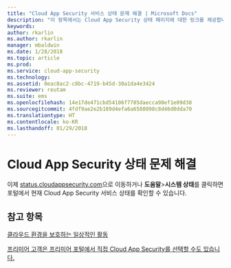 ```yaml
---
title: "Cloud App Security 서비스 상태 문제 해결 | Microsoft Docs"
description: "이 항목에서는 Cloud App Security 상태 페이지에 대한 링크를 제공합니다."
keywords: 
author: rkarlin
ms.author: rkarlin
manager: mbaldwin
ms.date: 1/28/2018
ms.topic: article
ms.prod: 
ms.service: cloud-app-security
ms.technology: 
ms.assetid: 0eac8ac2-c8bc-4719-b45d-30a1da4e3424
ms.reviewer: reutam
ms.suite: ems
ms.openlocfilehash: 14e17de471cbd54106f7785daecca98ef1e09d38
ms.sourcegitcommit: 4fdf9ae2e2b189d4efa6a6588898c8d46d0dda70
ms.translationtype: HT
ms.contentlocale: ko-KR
ms.lasthandoff: 01/29/2018
---
```

# <a name="troubleshooting-cloud-app-security-status"></a>Cloud App Security 상태 문제 해결

이제 [status.cloudappsecurity.com](https://status.cloudappsecurity.com)으로 이동하거나 **도움말**>**시스템 상태**를 클릭하면 포털에서 현재 Cloud App Security 서비스 상태를 확인할 수 있습니다. 

## <a name="see-also"></a>참고 항목  
[클라우드 환경을 보호하는 일상적인 활동](daily-activities-to-protect-your-cloud-environment.md)   

[프리미어 고객은 프리미어 포털에서 직접 Cloud App Security를 선택할 수도 있습니다.](https://premier.microsoft.com/)  
  
  